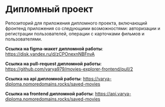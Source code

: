 # Дипломный проект

Репозиторий для приложения дипломного проекта, включающий фронтенд приложения со следующими возможностями: авторизации и регистрации пользователей, операции с карточками фильмов и пользователями.

**Ссылка на figma-макет дипломной работы**: https://disk.yandex.ru/d/zCPOnexnNBFnvA

**Ссылка на pull-request дипломной работы**: https://github.com/varya979/movies-explorer-frontend/pull/2

**Ссылка на api дипломной работы**: https://varya-diploma.nomoredomains.rocks/saved-movies

**Ссылка на frontend дипломной работы**: https://api.varya-diploma.nomoredomains.rocks/saved-movies
